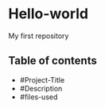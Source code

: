 # Hello-world
My first repository 

## Table of contents 
- #Project-Title
- #Description
- #files-used
